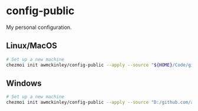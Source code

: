 # config-public

My personal configuration.

## Linux/MacOS

```sh
# Set up a new machine
chezmoi init awmckinley/config-public --apply --source "${HOME}/Code/github.com/awmckinley/config-public" --verbose
```

## Windows

```sh
# Set up a new machine
chezmoi init awmckinley/config-public --apply --source "D:/github.com/awmckinley/config-public" --verbose
```
